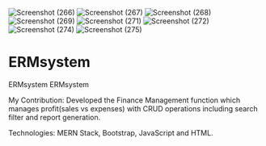 ![Screenshot (266)](https://github.com/ranugasenadeera/ERMsystem/assets/127759131/7cdc6df7-e6a8-414e-86f3-77aa4aae1ae4)
![Screenshot (267)](https://github.com/ranugasenadeera/ERMsystem/assets/127759131/a5dfbf9b-23fb-4fcd-aa19-1aac4b1e98ad)
![Screenshot (268)](https://github.com/ranugasenadeera/ERMsystem/assets/127759131/e1ea3d23-7494-49fc-886b-24f4f42afa5b)
![Screenshot (269)](https://github.com/ranugasenadeera/ERMsystem/assets/127759131/16e18dc7-443e-4338-b8dd-8b35dedb8673)
![Screenshot (271)](https://github.com/ranugasenadeera/ERMsystem/assets/127759131/2b1c0cfc-c311-42e9-8a48-003ff2b8e82d)
![Screenshot (272)](https://github.com/ranugasenadeera/ERMsystem/assets/127759131/e8e1aa72-88ae-4c95-bdac-797f4ebaec78)
![Screenshot (274)](https://github.com/ranugasenadeera/ERMsystem/assets/127759131/4c4eb480-1350-484a-bf9f-12bd0942eb00)
![Screenshot (275)](https://github.com/ranugasenadeera/ERMsystem/assets/127759131/59626afb-bf58-47d3-bbc0-9902fa2505c0)

# ERMsystem
ERMsystem 
ERMsystem 

My Contribution: Developed the Finance Management function which manages profit(sales vs
expenses) with CRUD operations including search filter and report generation.

Technologies: MERN Stack, Bootstrap, JavaScript and HTML.

